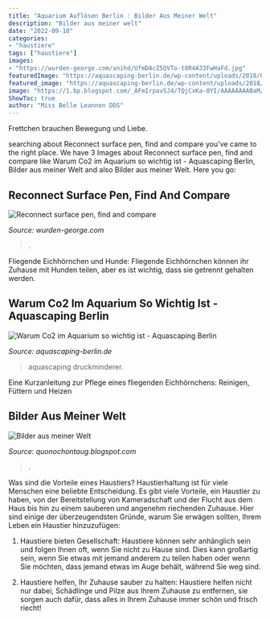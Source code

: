 ```yaml
---
title: "Aquarium Auflösen Berlin : Bilder Aus Meiner Welt"
description: "Bilder aus meiner welt"
date: "2022-09-10"
categories:
- "haustiere"
tags: ["haustiere"]
images:
- "https://wurden-george.com/xnihd/UfmDAcZ5QVTo-t8R4A33FwHaFd.jpg"
featuredImage: "https://aquascaping-berlin.de/wp-content/uploads/2018/01/druckminderer-1024x768.jpg"
featured_image: "https://aquascaping-berlin.de/wp-content/uploads/2018/01/druckminderer-1024x768.jpg"
image: "https://1.bp.blogspot.com/_AFmIrpavSJ4/TQjCxKa-0YI/AAAAAAAABaM/Z9rKKLKL6s0/s1600/P1010543.JPG"
ShowToc: true
author: "Miss Belle Leannon DDS"
---
```



Frettchen brauchen Bewegung und Liebe.

	

		
searching about Reconnect surface pen, find and compare you've came to the right place. We have 3 Images about Reconnect surface pen, find and compare like Warum Co2 im Aquarium so wichtig ist - Aquascaping Berlin, Bilder aus meiner Welt and also Bilder aus meiner Welt. Here you go:
		
    
## Reconnect Surface Pen, Find And Compare

<img loading=lazy src="https://wurden-george.com/xnihd/UfmDAcZ5QVTo-t8R4A33FwHaFd.jpg" onerror="this.onerror=null;this.src='https://tse3.mm.bing.net/th?id=OIP.B9axxrQWh8MrfIzwKkoXOwAAAA&amp;pid=15.1';" alt="Reconnect surface pen, find and compare">

_Source: wurden-george.com_

>. 

	

Fliegende Eichhörnchen und Hunde: Fliegende Eichhörnchen können ihr Zuhause mit Hunden teilen, aber es ist wichtig, dass sie getrennt gehalten werden.

    
## Warum Co2 Im Aquarium So Wichtig Ist - Aquascaping Berlin

<img loading=lazy src="https://aquascaping-berlin.de/wp-content/uploads/2018/01/druckminderer-1024x768.jpg" onerror="this.onerror=null;this.src='https://tse2.mm.bing.net/th?id=OIP.Q6pDzgNtNQ5FNpuKmNSmYgHaFj&amp;pid=15.1';" alt="Warum Co2 im Aquarium so wichtig ist - Aquascaping Berlin">

_Source: aquascaping-berlin.de_

>aquascaping druckminderer. 

	

Eine Kurzanleitung zur Pflege eines fliegenden Eichhörnchens: Reinigen, Füttern und Heizen

    
## Bilder Aus Meiner Welt

<img loading=lazy src="https://1.bp.blogspot.com/_AFmIrpavSJ4/TQjCxKa-0YI/AAAAAAAABaM/Z9rKKLKL6s0/s1600/P1010543.JPG" onerror="this.onerror=null;this.src='https://tse1.mm.bing.net/th?id=OIP.xBYD8JC2EcGpSZutBGeYIQHaFj&amp;pid=15.1';" alt="Bilder aus meiner Welt">

_Source: quonochontaug.blogspot.com_

>. 

	

Was sind die Vorteile eines Haustiers?
Haustierhaltung ist für viele Menschen eine beliebte Entscheidung. Es gibt viele Vorteile, ein Haustier zu haben, von der Bereitstellung von Kameradschaft und der Flucht aus dem Haus bis hin zu einem sauberen und angenehm riechenden Zuhause. Hier sind einige der überzeugendsten Gründe, warum Sie erwägen sollten, Ihrem Leben ein Haustier hinzuzufügen:
1. Haustiere bieten Gesellschaft: Haustiere können sehr anhänglich sein und folgen Ihnen oft, wenn Sie nicht zu Hause sind. Dies kann großartig sein, wenn Sie etwas mit jemand anderem zu teilen haben oder wenn Sie möchten, dass jemand etwas im Auge behält, während Sie weg sind.

2. Haustiere helfen, Ihr Zuhause sauber zu halten: Haustiere helfen nicht nur dabei, Schädlinge und Pilze aus Ihrem Zuhause zu entfernen, sie sorgen auch dafür, dass alles in Ihrem Zuhause immer schön und frisch riecht!

